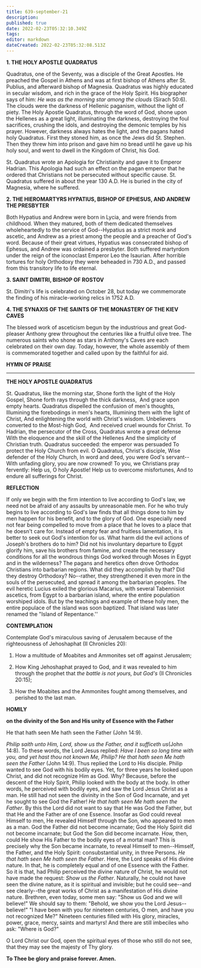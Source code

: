 ```yaml
---
title: 639-september-21
description: 
published: true
date: 2022-02-23T05:32:10.349Z
tags: 
editor: markdown
dateCreated: 2022-02-23T05:32:08.513Z
---
```



**1. THE HOLY APOSTLE QUADRATUS**

Quadratus, one of the Seventy, was a disciple of the Great Apostles. He preached the Gospel in Athens and was at first bishop of Athens after St. Publius, and afterward bishop of Magnesia. Quadratus was highly educated in secular wisdom, and rich in the grace of the Holy Spirit. His biographer says of him: *He was as the morning star among the clouds* (Sirach 50:6). The clouds were the darkness of Hellenic paganism, without the light of piety. The Holy Apostle Quadratus, through the word of God, shone upon the Hellenes as a great light, illuminating the darkness, destroying the foul sacrifices, crushing the idols, and destroying the demonic temples by his prayer. However, darkness always hates the light, and the pagans hated holy Quadratus. First they stoned him, as once the Jews did St. Stephen. Then they threw him into prison and gave him no bread until he gave up his holy soul, and went to dwell in the Kingdom of Christ, his God.

St. Quadratus wrote an Apologia for Christianity and gave it to Emperor Hadrian. This Apologia had such an effect on the pagan emperor that he ordered that Christians not be persecuted without specific cause. St. Quadratus suffered in about the year 130 A.D. He is buried in the city of Magnesia, where he suffered.

**2. THE HIEROMARTYRS HYPATIUS, BISHOP OF EPHESUS, AND ANDREW THE PRESBYTER**

Both Hypatius and Andrew were born in Lycia, and were friends from childhood. When they matured, both of them dedicated themselves wholeheartedly to the service of God--Hypatius as a strict monk and ascetic, and Andrew as a priest among the people and a preacher of God's word. Because of their great virtues, Hypatius was consecrated bishop of Ephesus, and Andrew was ordained a presbyter. Both suffered martyrdom under the reign of the iconoclast Emperor Leo the Isaurian. After horrible tortures for holy Orthodoxy they were beheaded in 730 A.D., and passed from this transitory life to life eternal.

**3. SAINT DIMITRI, BISHOP OF ROSTOV**

St. Dimitri's life is celebrated on October 28, but today we commemorate the finding of his miracle-working relics in 1752 A.D.

**4. THE SYNAXIS OF THE SAINTS OF THE MONASTERY OF THE KIEV CAVES**

The blessed work of asceticism begun by the industrious and great God-pleaser Anthony grew throughout the centuries like a fruitful olive tree. The numerous saints who shone as stars in Anthony's Caves are each celebrated on their own day. Today, however, the whole assembly of them is commemorated together and called upon by the faithful for aid.


**HYMN OF PRAISE**
****
**THE HOLY APOSTLE QUADRATUS**

St. Quadratus, like the morning star,
Shone forth the light of the Holy Gospel,
Shone forth rays through the thick darkness, 
And grace upon empty hearts.
Quadratus dispelled the confusion of men's thoughts,
Illumining the forebodings in men's hearts,
Illumining them with the light of Christ,
And enlightening the world with Christ's wisdom.
Unbelievers converted to the Most-high God, 
And received cruel wounds for Christ.
To Hadrian, the persecutor of the Cross,
Quadratus wrote a great defense 
With the eloquence and the skill of the Hellenes
And the simplicity of Christian truth.
Quadratus succeeded: the emperor was persuaded
To protect the Holy Church from evil.
O Quadratus, Christ's disciple,
Wise defender of the Holy Church,
In word and deed, you were God's servant--
With unfading glory, you are now crowned!
To you, we Christians pray fervently:
Help us, O holy Apostle!
Help us to overcome misfortunes,
And to endure all sufferings for Christ.


**REFLECTION**


If only we begin with the firm intention to live according to God's law, we need not be afraid of any assaults by unreasonable men. For he who truly begins to live according to God's law finds that all things done to him by men happen for his benefit, and to the glory of God. One especially need not fear being compelled to move from a place that he loves to a place that he doesn't care for. Instead of empty fear and fruitless lamentation, it is better to seek out God's intention for us. What harm did the evil actions of Joseph's brothers do to him? Did not his involuntary departure to Egypt glorify him, save his brothers from famine, and create the necessary conditions for all the wondrous things God worked through Moses in Egypt and in the wilderness? The pagans and heretics often drove Orthodox Christians into barbarian regions. What did they accomplish by that? Did they destroy Orthodoxy? No--rather, they strengthened it even more in the souls of the persecuted, and spread it among the barbarian peoples. The evil heretic Lucius exiled the glorious Macarius, with several Tabennisiot ascetics, from Egypt to a barbarian island, where the entire population worshiped idols. But by the teachings and example of these holy men, the entire populace of the island was soon baptized. That island was later renamed the "Island of Repentance.''



**CONTEMPLATION**

Contemplate God's miraculous saving of Jerusalem because of the righteousness of Jehoshaphat (II Chronicles 20):

1.  How a multitude of Moabites and Ammonites set off against Jerusalem;

1.  How King Jehoshaphat prayed to God, and it was revealed to him through the prophet that *the battle is not yours, but God's* (II Chronicles 20:15);

1.  How the Moabites and the Ammonites fought among themselves, and perished to the last man.



**HOMILY**


**on the divinity of the Son and His unity of Essence with the Father**

He that hath seen Me hath seen the Father (John 14:9).

*Philip saith unto Him, Lord, show us the Father, and it sufficeth us*(John 14:8). To these words, the Lord Jesus replied: *Have I been so long time with you, and yet hast thou not known Me, Philip? He that hath seen Me hath seen the Father* (John 14:9). Thus replied the Lord to His disciple. Philip wanted to see God with his bodily eyes. Yet, for three years he looked upon Christ, and did not recognize Him as God. Why? Because, before the descent of the Holy Spirit, Philip looked with the body at the body. In other words, he perceived with bodily eyes, and saw the Lord Jesus Christ as a man. He still had not seen the divinity in the Son of God Incarnate, and yet he sought to see God the Father! *He that hath seen Me hath seen the Father*. By this the Lord did not want to say that He was God the Father, but that He and the Father are of one Essence. Insofar as God could reveal Himself to men, He revealed Himself through the Son, who appeared to men as a man. God the Father did not become incarnate; God the Holy Spirit did not become incarnate; but God the Son did become incarnate. How, then, could He show His Father to the bodily eyes of a mortal man? This is precisely why the Son became incarnate, to reveal Himself to men--Himself, the Father, and the Holy Spirit: consubstantial unity, in three Persons. *He that hath seen Me hath seen the Father*. Here, the Lord speaks of His divine nature. In that, he is completely equal and of one Essence with the Father. So it is that, had Philip perceived the divine nature of Christ, he would not have made the request: *Show us the Father*. Naturally, he could not have seen the divine nature, as it is spiritual and invisible; but he could see--and see clearly--the great works of Christ as a manifestation of His divine nature. Brethren, even today, some men say: "Show us God and we will believe!" We should say to them: "Behold, we show you the Lord Jesus--believe!" "I have been with you for nineteen centuries, O men, and have you not recognized Me?" Nineteen centuries filled with His glory, miracles, power, grace, mercy, saints and martyrs! And there are still imbeciles who ask: "Where is God?"

O Lord Christ our God, open the spiritual eyes of those who still do not see, that they may see the majesty of Thy glory.

**To Thee be glory and praise forever. Amen.**

 
